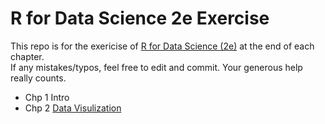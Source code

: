 # R for Data Science 2e Exercise
This repo is for the exericise of [R for Data Science (2e)](https://r4ds.hadley.nz/) at the end of each chapter. <br>
If any mistakes/typos, feel free to edit and commit. Your generous help really counts.
- Chp 1  Intro
- Chp 2  [Data Visulization](https://github.com/Jessica0410/R-for-Data-Science-2e-Exercise-Solution/tree/c78f06d73b11965a2296a3291e605f8dda8ca74f/Chp2)
